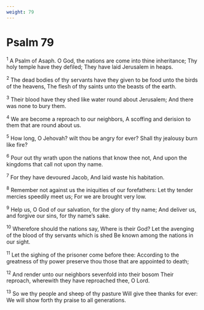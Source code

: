 ```yaml
---
weight: 79
---
```


# Psalm 79

<sup>1</sup> A Psalm of Asaph. O God, the nations are come into thine inheritance; Thy holy temple have they defiled; They have laid Jerusalem in heaps. 

<sup>2</sup> The dead bodies of thy servants have they given to be food unto the birds of the heavens, The flesh of thy saints unto the beasts of the earth. 

<sup>3</sup> Their blood have they shed like water round about Jerusalem; And there was none to bury them. 

<sup>4</sup> We are become a reproach to our neighbors, A scoffing and derision to them that are round about us. 

<sup>5</sup> How long, O Jehovah? wilt thou be angry for ever? Shall thy jealousy burn like fire? 

<sup>6</sup> Pour out thy wrath upon the nations that know thee not, And upon the kingdoms that call not upon thy name. 

<sup>7</sup> For they have devoured Jacob, And laid waste his habitation. 

<sup>8</sup> Remember not against us the iniquities of our forefathers: Let thy tender mercies speedily meet us; For we are brought very low. 

<sup>9</sup> Help us, O God of our salvation, for the glory of thy name; And deliver us, and forgive our sins, for thy name’s sake. 

<sup>10</sup> Wherefore should the nations say, Where is their God? Let the avenging of the blood of thy servants which is shed Be known among the nations in our sight. 

<sup>11</sup> Let the sighing of the prisoner come before thee: According to the greatness of thy power preserve thou those that are appointed to death; 

<sup>12</sup> And render unto our neighbors sevenfold into their bosom Their reproach, wherewith they have reproached thee, O Lord. 

<sup>13</sup> So we thy people and sheep of thy pasture Will give thee thanks for ever: We will show forth thy praise to all generations. 


